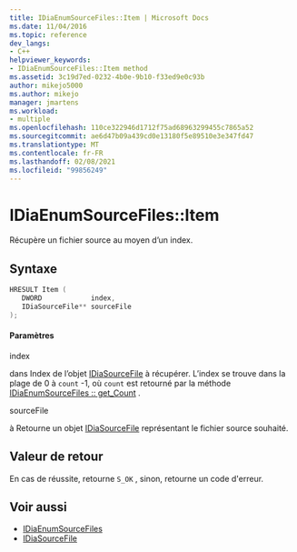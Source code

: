 ```yaml
---
title: IDiaEnumSourceFiles::Item | Microsoft Docs
ms.date: 11/04/2016
ms.topic: reference
dev_langs:
- C++
helpviewer_keywords:
- IDiaEnumSourceFiles::Item method
ms.assetid: 3c19d7ed-0232-4b0e-9b10-f33ed9e0c93b
author: mikejo5000
ms.author: mikejo
manager: jmartens
ms.workload:
- multiple
ms.openlocfilehash: 110ce322946d1712f75ad68963299455c7865a52
ms.sourcegitcommit: ae6d47b09a439cd0e13180f5e89510e3e347fd47
ms.translationtype: MT
ms.contentlocale: fr-FR
ms.lasthandoff: 02/08/2021
ms.locfileid: "99856249"
---
```

# <a name="idiaenumsourcefilesitem"></a>IDiaEnumSourceFiles::Item
Récupère un fichier source au moyen d’un index.

## <a name="syntax"></a>Syntaxe

```C++
HRESULT Item ( 
   DWORD            index,
   IDiaSourceFile** sourceFile
);
```

#### <a name="parameters"></a>Paramètres
 index

dans Index de l’objet [IDiaSourceFile](../../debugger/debug-interface-access/idiasourcefile.md) à récupérer. L’index se trouve dans la plage de 0 à `count` -1, où `count` est retourné par la méthode [IDiaEnumSourceFiles :: get_Count](../../debugger/debug-interface-access/idiaenumsourcefiles-get-count.md) .

 sourceFile

à Retourne un objet [IDiaSourceFile](../../debugger/debug-interface-access/idiasourcefile.md) représentant le fichier source souhaité.

## <a name="return-value"></a>Valeur de retour
 En cas de réussite, retourne `S_OK` , sinon, retourne un code d'erreur.

## <a name="see-also"></a>Voir aussi
- [IDiaEnumSourceFiles](../../debugger/debug-interface-access/idiaenumsourcefiles.md)
- [IDiaSourceFile](../../debugger/debug-interface-access/idiasourcefile.md)